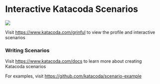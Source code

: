 # Interactive Katacoda Scenarios

[![](http://shields.katacoda.com/katacoda/grinful/count.svg)](https://www.katacoda.com/grinful "Get your profile on Katacoda.com")

Visit https://www.katacoda.com/grinful to view the profile and interactive scenarios

### Writing Scenarios
Visit https://www.katacoda.com/docs to learn more about creating Katacoda scenarios

For examples, visit https://github.com/katacoda/scenario-example
